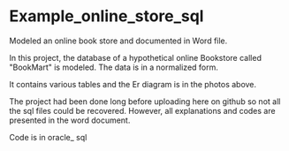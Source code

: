 # Example_online_store_sql
Modeled an online book store and documented in Word file. 

In this project, the database of a hypothetical online Bookstore called "BookMart" is modeled.
The data is in a normalized form.

It contains various tables and the Er diagram is in the photos above.

The project had been done long before uploading here on github so not all the sql files could be recovered.
However, all explanations and codes are presented in the word document.

Code is in oracle_ sql
